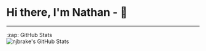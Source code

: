 # Hi there, I'm Nathan -  👋 
---

<summary>:zap: GitHub Stats</summary>

<img align="left" alt="njbrake's GitHub Stats" src="https://github-readme-stats.vercel.app/api?username=njbrake&show_icons=true&&theme=shadow_green&hide=stars" />


[website]: https://nathanbrake.com
[twitter]: https://twitter.com/natebrake
[linkedin]: https://linkedin.com/in/njbrake
